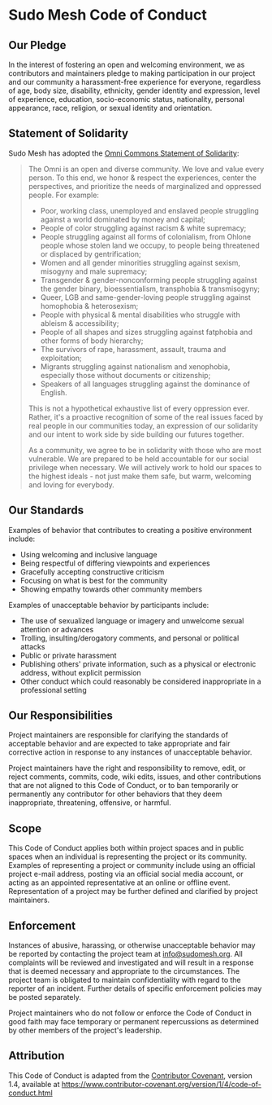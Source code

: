 # Sudo Mesh Code of Conduct

## Our Pledge

In the interest of fostering an open and welcoming environment, we as
contributors and maintainers pledge to making participation in our project and
our community a harassment-free experience for everyone, regardless of age, body
size, disability, ethnicity, gender identity and expression, level of experience,
education, socio-economic status, nationality, personal appearance, race,
religion, or sexual identity and orientation.

## Statement of Solidarity

Sudo Mesh has adopted the [Omni Commons Statement of Solidarity](https://omnicommons.org/wiki/Founding_Document#Statement_of_Solidarity):

> The Omni is an open and diverse community. We love and value every person. To this end, we honor & respect the experiences, center the perspectives, and prioritize the needs of marginalized and oppressed people. For example:
>
> - Poor, working class, unemployed and enslaved people struggling against a world dominated by money and capital;
> - People of color struggling against racism & white supremacy;
> - People struggling against all forms of colonialism, from Ohlone people whose stolen land we occupy, to people being threatened or displaced by gentrification;
> - Women and all gender minorities struggling against sexism, misogyny and male supremacy;
> - Transgender & gender-nonconforming people struggling against the gender binary, bioessentialism, transphobia & transmisogyny;
> - Queer, LGB and same-gender-loving people struggling against homophobia & heterosexism;
> - People with physical & mental disabilities who struggle with ableism & accessibility;
> - People of all shapes and sizes struggling against fatphobia and other forms of body hierarchy;
> - The survivors of rape, harassment, assault, trauma and exploitation;
> - Migrants struggling against nationalism and xenophobia, especially those without documents or citizenship;
> - Speakers of all languages struggling against the dominance of English.
>
> This is not a hypothetical exhaustive list of every oppression ever. Rather, it's a proactive recognition of some of the real issues faced by real people in our communities today, an expression of our solidarity and our intent to work side by side building our futures together.
>
> As a community, we agree to be in solidarity with those who are most vulnerable. We are prepared to be held accountable for our social privilege when necessary. We will actively work to hold our spaces to the highest ideals - not just make them safe, but warm, welcoming and loving for everybody. 

## Our Standards

Examples of behavior that contributes to creating a positive environment
include:

* Using welcoming and inclusive language
* Being respectful of differing viewpoints and experiences
* Gracefully accepting constructive criticism
* Focusing on what is best for the community
* Showing empathy towards other community members

Examples of unacceptable behavior by participants include:

* The use of sexualized language or imagery and unwelcome sexual attention or
  advances
* Trolling, insulting/derogatory comments, and personal or political attacks
* Public or private harassment
* Publishing others' private information, such as a physical or electronic
  address, without explicit permission
* Other conduct which could reasonably be considered inappropriate in a
  professional setting

## Our Responsibilities

Project maintainers are responsible for clarifying the standards of acceptable
behavior and are expected to take appropriate and fair corrective action in
response to any instances of unacceptable behavior.

Project maintainers have the right and responsibility to remove, edit, or
reject comments, commits, code, wiki edits, issues, and other contributions
that are not aligned to this Code of Conduct, or to ban temporarily or
permanently any contributor for other behaviors that they deem inappropriate,
threatening, offensive, or harmful.

## Scope

This Code of Conduct applies both within project spaces and in public spaces
when an individual is representing the project or its community. Examples of
representing a project or community include using an official project e-mail
address, posting via an official social media account, or acting as an appointed
representative at an online or offline event. Representation of a project may be
further defined and clarified by project maintainers.

## Enforcement

Instances of abusive, harassing, or otherwise unacceptable behavior may be
reported by contacting the project team at info@sudomesh.org. All
complaints will be reviewed and investigated and will result in a response that
is deemed necessary and appropriate to the circumstances. The project team is
obligated to maintain confidentiality with regard to the reporter of an incident.
Further details of specific enforcement policies may be posted separately.

Project maintainers who do not follow or enforce the Code of Conduct in good
faith may face temporary or permanent repercussions as determined by other
members of the project's leadership.

## Attribution

This Code of Conduct is adapted from the [Contributor Covenant][homepage], version 1.4,
available at https://www.contributor-covenant.org/version/1/4/code-of-conduct.html

[homepage]: https://www.contributor-covenant.org

